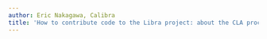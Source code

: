 ```yaml
---
author: Eric Nakagawa, Calibra
title: 'How to contribute code to the Libra project: about the CLA process'
---
```


<BlogRedirect />
